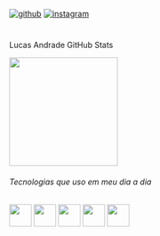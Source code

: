 [![github](https://img.shields.io/badge/GitHub-100000?style=for-the-badge&logo=github&logoColor=white)](https://github.com/lucasandradegs)
[![instagram](https://img.shields.io/badge/Instagram-E4405F?style=for-the-badge&logo=instagram&logoColor=white)](https://instagram.com/lucasandradegs)

#
Lucas Andrade GitHub Stats
 
<img height="195em" src="https://github-readme-stats.vercel.app/api/top-langs/?username=lucasandradegs&layout=donut" />

###### Tecnologias que uso em meu dia a dia
<img src="https://cdn.jsdelivr.net/gh/devicons/devicon@latest/icons/github/github-original.svg" witdh="40" height="40"/> <img src="https://cdn.jsdelivr.net/gh/devicons/devicon@latest/icons/react/react-original.svg" witdh="40" height="40"/> <img src="https://cdn.jsdelivr.net/gh/devicons/devicon@latest/icons/typescript/typescript-original.svg" witdh="40" height="40"/> <img src="https://cdn.jsdelivr.net/gh/devicons/devicon@latest/icons/vercel/vercel-original.svg" width="40" height="40"/> <img src="https://cdn.jsdelivr.net/gh/devicons/devicon@latest/icons/nodejs/nodejs-original.svg" width="40" height="40"/>

<!--
lucasandradegs/lucasandradegs is a ✨ special ✨ repository because its README.md (this file) appears on your GitHub profile.

Here are some ideas to get you started:

🔭 I’m currently working on ...
🌱 I’m currently learning ...
👯 I’m looking to collaborate on ...
🤔 I’m looking for help with ...
💬 Ask me about ...
📫 How to reach me: ...
😄 Pronouns: ...
⚡ Fun fact: ...
-->
